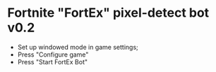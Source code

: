 # Fortnite "FortEx" pixel-detect bot v0.2

- Set up windowed mode in game settings;
- Press "Configure game"
- Press "Start FortEx Bot"
